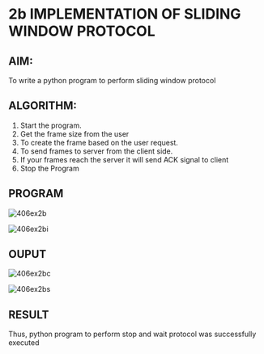 # 2b IMPLEMENTATION OF SLIDING WINDOW PROTOCOL
## AIM:
To write a python program to perform sliding window protocol

## ALGORITHM:
1. Start the program.
2. Get the frame size from the user
3. To create the frame based on the user request.
4. To send frames to server from the client side.
5. If your frames reach the server it will send ACK signal to client
6. Stop the Program
## PROGRAM


![406ex2b](https://github.com/Dharshini-DS/2b_SLIDING_WINDOW_PROTOCOL/assets/93427345/08101450-058d-4539-a5b2-711794eeebe1)


![406ex2bi](https://github.com/Dharshini-DS/2b_SLIDING_WINDOW_PROTOCOL/assets/93427345/aa570937-f52a-4e89-8da9-d310988f5d46)


## OUPUT


![406ex2bc](https://github.com/Dharshini-DS/2b_SLIDING_WINDOW_PROTOCOL/assets/93427345/2b028dc6-4291-4108-ab18-11e308681a48)


![406ex2bs](https://github.com/Dharshini-DS/2b_SLIDING_WINDOW_PROTOCOL/assets/93427345/601e81be-ae59-44b8-ba2a-e54da7459c23)


## RESULT
Thus, python program to perform stop and wait protocol was successfully executed
